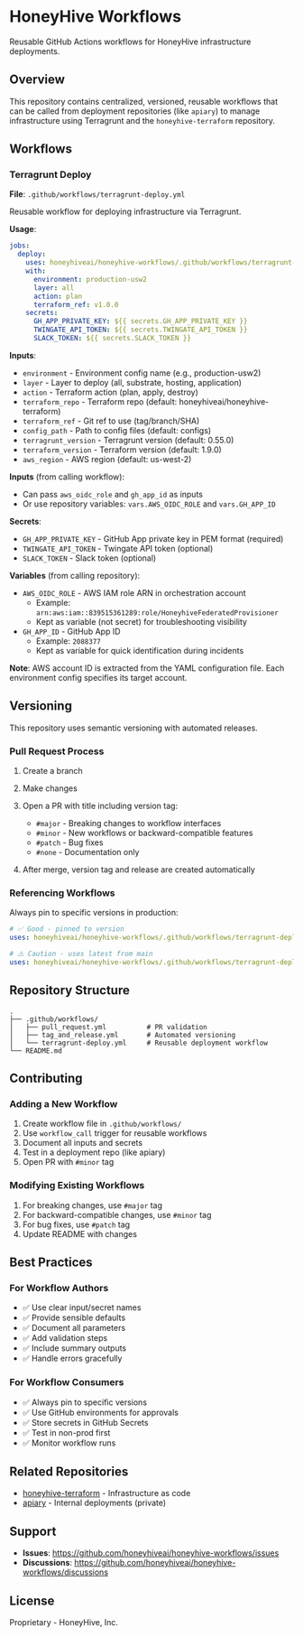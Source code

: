 # HoneyHive Workflows

Reusable GitHub Actions workflows for HoneyHive infrastructure deployments.

## Overview

This repository contains centralized, versioned, reusable workflows that can be called from deployment repositories (like `apiary`) to manage infrastructure using Terragrunt and the `honeyhive-terraform` repository.

## Workflows

### Terragrunt Deploy

**File**: `.github/workflows/terragrunt-deploy.yml`

Reusable workflow for deploying infrastructure via Terragrunt.

**Usage**:

```yaml
jobs:
  deploy:
    uses: honeyhiveai/honeyhive-workflows/.github/workflows/terragrunt-deploy.yml@v1.0.0
    with:
      environment: production-usw2
      layer: all
      action: plan
      terraform_ref: v1.0.0
    secrets:
      GH_APP_PRIVATE_KEY: ${{ secrets.GH_APP_PRIVATE_KEY }}
      TWINGATE_API_TOKEN: ${{ secrets.TWINGATE_API_TOKEN }}
      SLACK_TOKEN: ${{ secrets.SLACK_TOKEN }}
```

**Inputs**:
- `environment` - Environment config name (e.g., production-usw2)
- `layer` - Layer to deploy (all, substrate, hosting, application)
- `action` - Terraform action (plan, apply, destroy)
- `terraform_repo` - Terraform repo (default: honeyhiveai/honeyhive-terraform)
- `terraform_ref` - Git ref to use (tag/branch/SHA)
- `config_path` - Path to config files (default: configs)
- `terragrunt_version` - Terragrunt version (default: 0.55.0)
- `terraform_version` - Terraform version (default: 1.9.0)
- `aws_region` - AWS region (default: us-west-2)

**Inputs** (from calling workflow):
- Can pass `aws_oidc_role` and `gh_app_id` as inputs
- Or use repository variables: `vars.AWS_OIDC_ROLE` and `vars.GH_APP_ID`

**Secrets**:
- `GH_APP_PRIVATE_KEY` - GitHub App private key in PEM format (required)
- `TWINGATE_API_TOKEN` - Twingate API token (optional)
- `SLACK_TOKEN` - Slack token (optional)

**Variables** (from calling repository):
- `AWS_OIDC_ROLE` - AWS IAM role ARN in orchestration account
  - Example: `arn:aws:iam::839515361289:role/HoneyhiveFederatedProvisioner`
  - Kept as variable (not secret) for troubleshooting visibility
- `GH_APP_ID` - GitHub App ID
  - Example: `2088377`
  - Kept as variable for quick identification during incidents

**Note**: AWS account ID is extracted from the YAML configuration file. Each environment config specifies its target account.

## Versioning

This repository uses semantic versioning with automated releases.

### Pull Request Process

1. Create a branch
2. Make changes
3. Open a PR with title including version tag:
   - `#major` - Breaking changes to workflow interfaces
   - `#minor` - New workflows or backward-compatible features
   - `#patch` - Bug fixes
   - `#none` - Documentation only

4. After merge, version tag and release are created automatically

### Referencing Workflows

Always pin to specific versions in production:

```yaml
# ✅ Good - pinned to version
uses: honeyhiveai/honeyhive-workflows/.github/workflows/terragrunt-deploy.yml@v1.0.0

# ⚠️ Caution - uses latest from main
uses: honeyhiveai/honeyhive-workflows/.github/workflows/terragrunt-deploy.yml@main
```

## Repository Structure

```
.
├── .github/workflows/
│   ├── pull_request.yml          # PR validation
│   ├── tag_and_release.yml       # Automated versioning
│   └── terragrunt-deploy.yml     # Reusable deployment workflow
└── README.md
```

## Contributing

### Adding a New Workflow

1. Create workflow file in `.github/workflows/`
2. Use `workflow_call` trigger for reusable workflows
3. Document all inputs and secrets
4. Test in a deployment repo (like apiary)
5. Open PR with `#minor` tag

### Modifying Existing Workflows

1. For breaking changes, use `#major` tag
2. For backward-compatible changes, use `#minor` tag
3. For bug fixes, use `#patch` tag
4. Update README with changes

## Best Practices

### For Workflow Authors

- ✅ Use clear input/secret names
- ✅ Provide sensible defaults
- ✅ Document all parameters
- ✅ Add validation steps
- ✅ Include summary outputs
- ✅ Handle errors gracefully

### For Workflow Consumers

- ✅ Always pin to specific versions
- ✅ Use GitHub environments for approvals
- ✅ Store secrets in GitHub Secrets
- ✅ Test in non-prod first
- ✅ Monitor workflow runs

## Related Repositories

- [honeyhive-terraform](https://github.com/honeyhiveai/honeyhive-terraform) - Infrastructure as code
- [apiary](https://github.com/honeyhiveai/apiary) - Internal deployments (private)

## Support

- **Issues**: https://github.com/honeyhiveai/honeyhive-workflows/issues
- **Discussions**: https://github.com/honeyhiveai/honeyhive-workflows/discussions

## License

Proprietary - HoneyHive, Inc.

